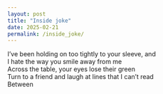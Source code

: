 ```yaml
---
layout: post
title: "Inside joke"
date: 2025-02-21
permalink: /inside_joke/
---
```


I’ve been holding on too tightly to your sleeve, and<br>
I hate the way you smile away from me<br>
Across the table, your eyes lose their green<br>
Turn to a friend and laugh at lines that I can’t read<br>
Between